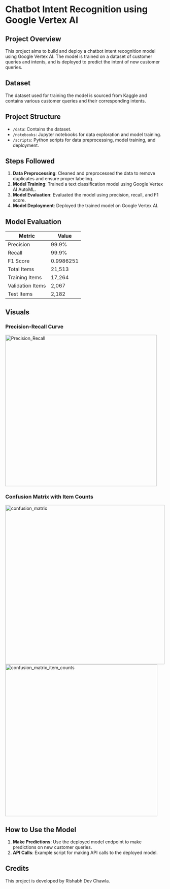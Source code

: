 # Chatbot Intent Recognition using Google Vertex AI

## Project Overview
This project aims to build and deploy a chatbot intent recognition model using Google Vertex AI. The model is trained on a dataset of customer queries and intents, and is deployed to predict the intent of new customer queries.

## Dataset
The dataset used for training the model is sourced from Kaggle and contains various customer queries and their corresponding intents.

## Project Structure
- `/data`: Contains the dataset.
- `/notebooks`: Jupyter notebooks for data exploration and model training.
- `/scripts`: Python scripts for data preprocessing, model training, and deployment.

## Steps Followed
1. **Data Preprocessing**: Cleaned and preprocessed the data to remove duplicates and ensure proper labeling.
2. **Model Training**: Trained a text classification model using Google Vertex AI AutoML.
3. **Model Evaluation**: Evaluated the model using precision, recall, and F1 score.
4. **Model Deployment**: Deployed the trained model on Google Vertex AI.

## Model Evaluation
| Metric          | Value    |
|-----------------|----------|
| Precision       | 99.9%    |
| Recall          | 99.9%    |
| F1 Score        | 0.9986251|
| Total Items     | 21,513   |
| Training Items  | 17,264   |
| Validation Items| 2,067    |
| Test Items      | 2,182    |

## Visuals
### Precision-Recall Curve
<img width="477" alt="Precision_Recall" src="https://github.com/rdc2697/Chatbot-Intent-Recognition-using-Google-Vertex-AI/assets/40556517/95d46288-fdba-4617-b9ed-f04604ddd866">


### Confusion Matrix with Item Counts

<img width="502" alt="confusion_matrix" src="https://github.com/rdc2697/Chatbot-Intent-Recognition-using-Google-Vertex-AI/assets/40556517/c0587042-f451-4a59-9d21-08bebea12962">
<img width="479" alt="confusion_matrix_item_counts" src="https://github.com/rdc2697/Chatbot-Intent-Recognition-using-Google-Vertex-AI/assets/40556517/d02a09ad-362a-4e0b-b19c-6da54cdc1b4f">


## How to Use the Model
1. **Make Predictions**: Use the deployed model endpoint to make predictions on new customer queries.
2. **API Calls**: Example script for making API calls to the deployed model.

## Credits
This project is developed by Rishabh Dev Chawla.
